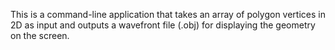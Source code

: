 This is a command-line application that takes an array of polygon vertices in 2D as input and outputs a wavefront file (.obj) for displaying the geometry on the screen. 
